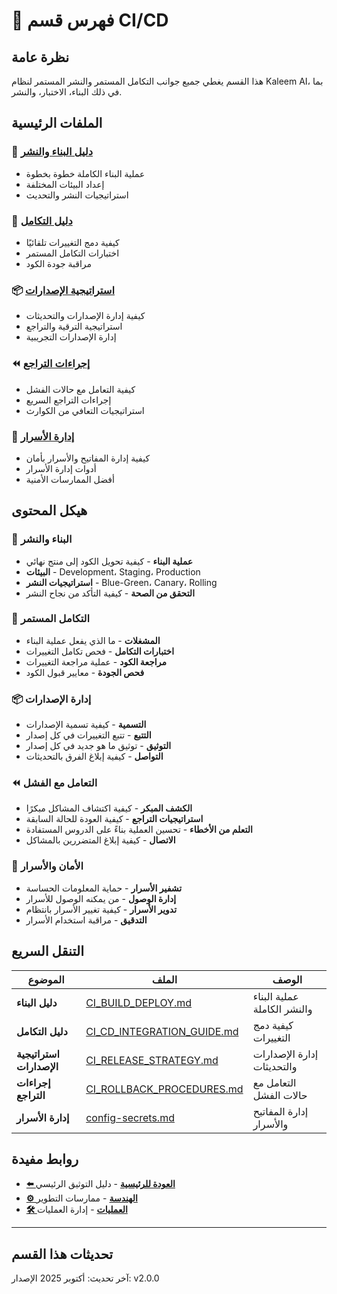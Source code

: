 # 🔄 فهرس قسم CI/CD

## نظرة عامة
هذا القسم يغطي جميع جوانب التكامل المستمر والنشر المستمر لنظام Kaleem AI، بما في ذلك البناء، الاختبار، والنشر.

## الملفات الرئيسية

### 🚀 [دليل البناء والنشر](./CI_BUILD_DEPLOY.md)
- عملية البناء الكاملة خطوة بخطوة
- إعداد البيئات المختلفة
- استراتيجيات النشر والتحديث

### 🔗 [دليل التكامل](./CI_CD_INTEGRATION_GUIDE.md)
- كيفية دمج التغييرات تلقائيًا
- اختبارات التكامل المستمر
- مراقبة جودة الكود

### 📦 [استراتيجية الإصدارات](./CI_RELEASE_STRATEGY.md)
- كيفية إدارة الإصدارات والتحديثات
- استراتيجية الترقية والتراجع
- إدارة الإصدارات التجريبية

### ⏪ [إجراءات التراجع](./CI_ROLLBACK_PROCEDURES.md)
- كيفية التعامل مع حالات الفشل
- إجراءات التراجع السريع
- استراتيجيات التعافي من الكوارث

### 🔐 [إدارة الأسرار](./config-secrets.md)
- كيفية إدارة المفاتيح والأسرار بأمان
- أدوات إدارة الأسرار
- أفضل الممارسات الأمنية

## هيكل المحتوى

### 🚀 البناء والنشر
- **عملية البناء** - كيفية تحويل الكود إلى منتج نهائي
- **البيئات** - Development، Staging، Production
- **استراتيجيات النشر** - Blue-Green، Canary، Rolling
- **التحقق من الصحة** - كيفية التأكد من نجاح النشر

### 🔗 التكامل المستمر
- **المشغلات** - ما الذي يفعل عملية البناء
- **اختبارات التكامل** - فحص تكامل التغييرات
- **مراجعة الكود** - عملية مراجعة التغييرات
- **فحص الجودة** - معايير قبول الكود

### 📦 إدارة الإصدارات
- **التسمية** - كيفية تسمية الإصدارات
- **التتبع** - تتبع التغييرات في كل إصدار
- **التوثيق** - توثيق ما هو جديد في كل إصدار
- **التواصل** - كيفية إبلاغ الفرق بالتحديثات

### ⏪ التعامل مع الفشل
- **الكشف المبكر** - كيفية اكتشاف المشاكل مبكرًا
- **استراتيجيات التراجع** - كيفية العودة للحالة السابقة
- **التعلم من الأخطاء** - تحسين العملية بناءً على الدروس المستفادة
- **الاتصال** - كيفية إبلاغ المتضررين بالمشاكل

### 🔐 الأمان والأسرار
- **تشفير الأسرار** - حماية المعلومات الحساسة
- **إدارة الوصول** - من يمكنه الوصول للأسرار
- **تدوير الأسرار** - كيفية تغيير الأسرار بانتظام
- **التدقيق** - مراقبة استخدام الأسرار

## التنقل السريع

| الموضوع | الملف | الوصف |
|----------|--------|---------|
| **دليل البناء** | [CI_BUILD_DEPLOY.md](./CI_BUILD_DEPLOY.md) | عملية البناء والنشر الكاملة |
| **دليل التكامل** | [CI_CD_INTEGRATION_GUIDE.md](./CI_CD_INTEGRATION_GUIDE.md) | كيفية دمج التغييرات |
| **استراتيجية الإصدارات** | [CI_RELEASE_STRATEGY.md](./CI_RELEASE_STRATEGY.md) | إدارة الإصدارات والتحديثات |
| **إجراءات التراجع** | [CI_ROLLBACK_PROCEDURES.md](./CI_ROLLBACK_PROCEDURES.md) | التعامل مع حالات الفشل |
| **إدارة الأسرار** | [config-secrets.md](./config-secrets.md) | إدارة المفاتيح والأسرار |

## روابط مفيدة

- **[⬅️ العودة للرئيسية](../README.md)** - دليل التوثيق الرئيسي
- **[⚙️ الهندسة](../5-engineering/)** - ممارسات التطوير
- **[🛠️ العمليات](../7-ops/)** - إدارة العمليات

---

## تحديثات هذا القسم

آخر تحديث: أكتوبر 2025
الإصدار: v2.0.0
